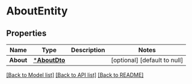 # AboutEntity

## Properties
Name | Type | Description | Notes
------------ | ------------- | ------------- | -------------
**About** | [***AboutDto**](AboutDTO.md) |  | [optional] [default to null]

[[Back to Model list]](../README.md#documentation-for-models) [[Back to API list]](../README.md#documentation-for-api-endpoints) [[Back to README]](../README.md)


